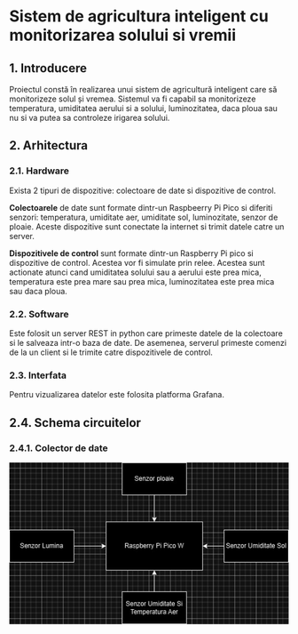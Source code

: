 # Sistem de agricultura inteligent cu monitorizarea solului si vremii


## 1. Introducere

Proiectul constă în realizarea unui sistem de agricultură inteligent care să monitorizeze solul și vremea. Sistemul va fi capabil sa monitorizeze temperatura, umiditatea aerului si a solului, luminozitatea, daca ploua sau nu si va putea sa controleze irigarea solului.

## 2. Arhitectura

### 2.1. Hardware

Exista 2 tipuri de dispozitive: colectoare de date si dispozitive de control.

__Colectoarele__ de date sunt formate dintr-un Raspbeerry Pi Pico si diferiti senzori: temperatura, umiditate aer, umiditate sol, luminozitate, senzor de ploaie. Aceste dispozitive sunt conectate la internet si trimit datele catre un server. 

__Dispozitivele de control__ sunt formate dintr-un Raspberry Pi pico si dispozitive de control. Acestea vor fi simulate prin relee. Acestea sunt actionate atunci cand umiditatea solului sau a aerului este prea mica, temperatura este prea mare sau prea mica, luminozitatea este prea mica sau daca ploua.

### 2.2. Software

Este folosit un server REST in python care primeste datele de la colectoare si le salveaza intr-o baza de date. De asemenea, serverul primeste comenzi de la un client si le trimite catre dispozitivele de control.

### 2.3. Interfata

Pentru vizualizarea datelor este folosita platforma Grafana.

## 2.4. Schema circuitelor

### 2.4.1. Colector de date

![Colector de date](res/colector.jpg)


